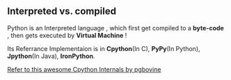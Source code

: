 ## Interpreted vs. compiled

Python is an Interpreted language , which first get compiled to a **byte-code** , then gets executed by **Virtual Machine** !

Its Referrance Implementaion is in **Cpython**(In C), **PyPy**(In Python), **Jpython**(In Java), **IronPython**.


[Refer to this awesome Cpython Internals by pgbovine](http://www.pgbovine.net/cpython-internals.htm)


